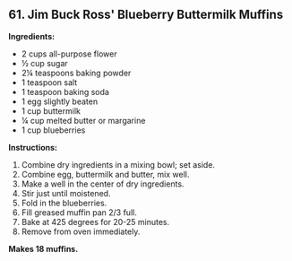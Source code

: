 ## 61. Jim Buck Ross' Blueberry Buttermilk Muffins

**Ingredients:**
- 2 cups all-purpose flower
- ½ cup sugar
- 2¼ teaspoons baking powder
- 1 teaspoon salt
- 1 teaspoon baking soda
- 1 egg slightly beaten
- 1 cup buttermilk
- ¼ cup melted butter or margarine
- 1 cup blueberries

**Instructions:**
1. Combine dry ingredients in a mixing bowl; set aside.
2. Combine egg, buttermilk and butter, mix well.
3. Make a well in the center of dry ingredients.
4. Stir just until moistened.
5. Fold in the blueberries.
6. Fill greased muffin pan 2/3 full.
7. Bake at 425 degrees for 20-25 minutes.
8. Remove from oven immediately.

**Makes 18 muffins.**